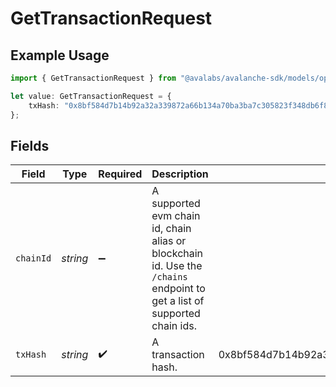 # GetTransactionRequest

## Example Usage

```typescript
import { GetTransactionRequest } from "@avalabs/avalanche-sdk/models/operations";

let value: GetTransactionRequest = {
    txHash: "0x8bf584d7b14b92a32a339872a66b134a70ba3ba7c305823f348db6f860253f45",
};
```

## Fields

| Field                                                                                                                    | Type                                                                                                                     | Required                                                                                                                 | Description                                                                                                              | Example                                                                                                                  |
| ------------------------------------------------------------------------------------------------------------------------ | ------------------------------------------------------------------------------------------------------------------------ | ------------------------------------------------------------------------------------------------------------------------ | ------------------------------------------------------------------------------------------------------------------------ | ------------------------------------------------------------------------------------------------------------------------ |
| `chainId`                                                                                                                | *string*                                                                                                                 | :heavy_minus_sign:                                                                                                       | A supported evm chain id, chain alias or blockchain id. Use the `/chains` endpoint to get a list of supported chain ids. |                                                                                                                          |
| `txHash`                                                                                                                 | *string*                                                                                                                 | :heavy_check_mark:                                                                                                       | A transaction hash.                                                                                                      | 0x8bf584d7b14b92a32a339872a66b134a70ba3ba7c305823f348db6f860253f45                                                       |